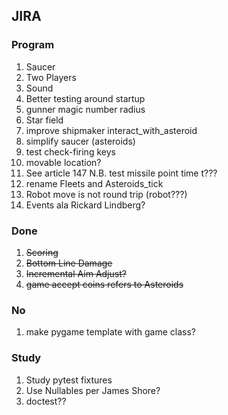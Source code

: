 ## JIRA 

### Program

1. Saucer
2. Two Players
3. Sound
4. Better testing around startup
5. gunner magic number radius
6. Star field
7. improve shipmaker interact_with_asteroid
8. simplify saucer (asteroids)
9. test check-firing keys
10. movable location?
11. See article 147 N.B. test missile point time t???
12. rename Fleets and Asteroids_tick
13. Robot move is not round trip (robot???)
14. Events ala Rickard Lindberg?

### Done

1. <s>Scoring</s>
2. <s>Bottom Line Damage</s>
3. <s>Incremental Aim Adjust?</s>
4. <s>game accept coins refers to Asteroids</s>

### No

1. make pygame template with game class?

### Study

1. Study pytest fixtures
2. Use Nullables per James Shore?
3. doctest??
